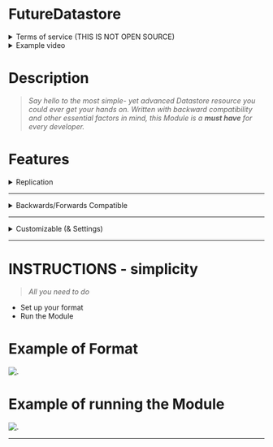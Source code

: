 # FutureDatastore

<details><summary>Terms of service (THIS IS NOT OPEN SOURCE)</summary>

| **Terms of service**  |
| ------------- |
| You agree I have no liability over any damage incured. Use at your own risk.  |
| You `may modify` and `use` your versions the asset(s) provided.  |
| You `may not distribute` provided and/or modified -version(s) of the asset(s) provided.  |

</details>

<details><summary>Example video</summary>

https://user-images.githubusercontent.com/76778445/213763991-df138d08-bf73-47d7-a260-a116bc45d351.mp4

</details>

# Description

> *Say hello to the most simple- yet advanced Datastore resource you could ever get your hands on. Written with backward compatibility and other essential factors in mind, this Module is a **must have** for every developer.*

# Features

<details><summary>Replication</summary>
  
### `Real Time Data Replication`
> *As the Data is parented in a Replicating Service, all applicable entities get to interact with data- all in real time.*

![Replication](https://user-images.githubusercontent.com/76778445/213756366-51e82dc5-1487-48d9-a73b-969b45b23dfe.png)


</details>
  
---
<details><summary>Backwards/Forwards Compatible</summary>
  
### `Past/Present/Future Proof`
> *This system is `backward compatibile`, allowing the Data Format to be modified without loosing or corrupting data.*

![Example of Compatibility](https://user-images.githubusercontent.com/76778445/213757010-23cc5cf7-8718-43f6-8965-91209407b8d3.png) ![Example of Compatibility (2)](https://user-images.githubusercontent.com/76778445/213757679-86f9058d-3b3f-4bd1-ba5f-1a5efbf541eb.png)

 </details>
  
---

<details><summary>Customizable (& Settings)</summary>
  
### `Customizability`
> *It is easy to make and modify your **Format** and even **Settings** in which you can set your preferences of data saving. To go above and beyond, **table keys are even allowed to contain spaces in them.**. Support for "number", "boolean", "string" and "table" (dictionaries) are supported.*

![Format Example](https://user-images.githubusercontent.com/76778445/213760622-da03a00e-7f6f-4b22-b84d-49409429140f.png)

 </details>
  
---

# INSTRUCTIONS - simplicity

> *All you need to do*
- Set up your format
- Run the Module

# Example of Format
![.](https://user-images.githubusercontent.com/76778445/213762093-8ca244bb-1c00-4304-b2a2-35fab66fb79c.png)


# Example of running the Module
![.](https://user-images.githubusercontent.com/76778445/213762138-dadfba1c-21ba-4e15-8166-fb18fda710d7.png)


 </details>
  
---
